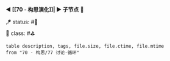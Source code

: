 
**◀️ [[70 - 构思演化]]| ▶️ 子节点** 📎 

🪁 status: #🎄  
🎏 class: #⛳ 

```dataview
table description, tags, file.size, file.ctime, file.mtime
from "70 - 构思/77 讨论-循环"
```

